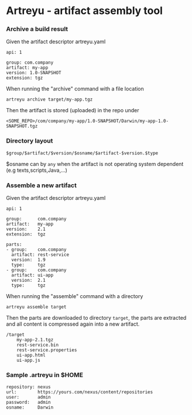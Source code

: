 # Artreyu - artifact assembly tool

### Archive a build result

Given the artifact descriptor artreyu.yaml

	api: 1
	
	group: com.company
	artifact: my-app
	version: 1.0-SNAPSHOT
	extension: tgz
	
When running the "archive" command with a file location
	
	artreyu archive target/my-app.tgz	

Then the artifact is stored (uploaded) in the repo under

	<SOME_REPO>/com/company/my-app/1.0-SNAPSHOT/Darwin/my-app-1.0-SNAPSHOT.tgz	

### Directory layout

	$group/$artifact/$version/$osname/$artifact-$version.$type


$osname can by `any` when the artifact is not operating system dependent (e.g texts,scripts,Java,...)

### Assemble a new artifact

Given the artifact descriptor artreyu.yaml

	api: 1
	
	group: 		com.company
	artifact: 	my-app
	version: 	2.1
	extension: 	tgz
	
	parts:
	- group: 	com.company
	  artifact:	rest-service
	  version: 	1.9
	  type: 	tgz
	- group: 	com.company
	  artifact: ui-app
	  version: 	2.1
	  type:		tgz

When running the "assemble" command with a directory

	artreyu assemble target
	
Then the parts are downloaded to directory `target`, the parts are extracted and all content is compressed again into a new artifact.

	/target
		my-app-2.1.tgz
		rest-service.bin
		rest-service.properties
		ui-app.html
		ui-app.js
	
### Sample .artreyu in $HOME

	repository: nexus
	url:		https://yours.com/nexus/content/repositories
	user: 		admin
	password:	admin
	osname:		Darwin